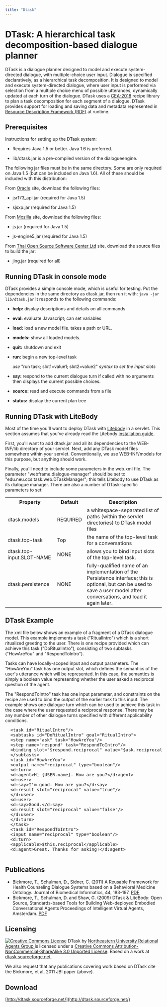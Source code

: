 ```yaml
---
title: "Dtask"
---
```


DTask: A hierarchical task decomposition-based dialogue planner
====
DTask is a dialogue planner designed to model and execute system-directed dialogue, with multiple-choice user input. Dialogue is specified declaratively, as a hierarchical task decomposition. It is designed to model and execute system-directed dialogue, where user input is performed via selection from a multiple choice menu of possible utterances, dynamically updated at each turn of the dialogue. DTask uses a [CEA-2018](http://www.ce.org/Standards/browseByCommittee_4467.asp) recipe library to plan a task decomposition for each segment of a dialogue. DTask provides support for loading and saving data and metadata represented in [Resource Description Framework (RDF)](http://www.w3.org/RDF/) at runtime.


Prerequisites
----
Instructions for setting up the DTask system:

- Requires Java 1.5 or better.  Java 1.6 is preferred.

- lib/dtask.jar is a pre-compiled version of the dialogueengine.

The following jar files must be in the same directory. Some are only required on Java 1.5 (but can be included on Java 1.6). All of these should be included with this distribution:

From [Oracle](http://www.oracle.com/) site, download the following files:

- jsr173_api.jar (required for Java 1.5)

- sjsxp.jar (required for Java 1.5)

From [Mozilla](http://www.mozilla.org/rhino/download.html) site, download the following files:

- js.jar (required for Java 1.5)

- js-engine5.jar (required for Java 1.5)

From [Thai Open Source Software Center Ltd](http://www.thaiopensource.com/relaxng/jing.html) site, download the source files to build the jar:
- jing.jar (required for all)

Running DTask in console mode
----

DTask provides a simple console mode, which is useful for testing. Put the dependencies in the same directory as dtask.jar, then run it with: ``` java -jar lib/dtask.jar ```
It responds to the following commands:

- **help:** display descriptions and details on all commands 

- **eval:** evaluate Javascript; can set variables

- **load:** load a new model file. takes a path or URL.

- **models:** show all loaded models.

- **quit:** shutdown and exit

- **run:** begin a new top-level task

    _use_ "run task; slot1=value1; slot2=value2" _syntax to set the input slots_

- **say:** respond to the current dialogue turn if called with no arguments then displays the current possible choices.

- **source:** read and execute commands from a file

- **status:** display the current plan tree

Running DTask with LiteBody
----
Most of the time you'll want to deploy DTask with [Litebody](../litebody/) in a servlet. This section assumes that you've already read the Litebody <a href="litebody-setup.html">[installation guide](../litebody/installation).

First, you'll want to add dtask.jar and all its dependencies to the WEB-INF/lib directory of your servlet.  Next, add any DTask model files somewhere within your servlet. Conventionally, we use WEB-INF/models for this purpose, but anything should work.

Finally, you'll need to include some parameters in the web.xml file. The parameter "webframe.dialogue-manager" should be set to "edu.neu.ccs.task.web.DTaskManager"; this tells Litebody to use DTask as its dialogue manager.  There are also a number of DTask-specific parameters to set:

<table class="prop">
    <tr>
        <th>Property</th>
        <th>Default</th>
        <th>Description</th>
    </tr>
    <tr>
        <td>dtask.models</td>
        <td>REQUIRED</td>
        <td>a whitespace-separated list of paths (within the servlet directories) to DTask model files</td>
    </tr>
    <tr>
        <td>dtask.top-task</td>
        <td>Top</td>
        <td>the name of the top-level task for a conversations</td>
    </tr>
    <tr>
        <td>dtask.top-input.SLOT-NAME</td>
        <td>NONE</td>
        <td>allows you to bind input slots of the top-level task.</td>
    </tr>
    <tr>
        <td>dtask.persistence</td>
        <td>NONE</td>
        <td>fully-qualified name of an implementation of the Persistence interface; this is optional, but can be used to save a user model after conversations, and load it again later.</td>
    </tr>
</table>

DTask Example
----

The xml file below shows an example of a fragment of a DTask dialogue model. This example implements a task ("RitualIntro") which is a short ritualized greeting to the user. There is one recipe provided which can achieve this task ("DoRitualIntro"), consisting of two subtasks ("HowAreYou" and "RespondToIntro").

Tasks can have locally-scoped input and output parameters. The "HowAreYou" task has one output slot, which defines the semantics of the user's utterance which will be represented. In this case, the semantics is simply a boolean value representing whether the user asked a reciprocal question of the agent.

The "RespondToIntro" task has one input parameter, and constraints on the recipe are used to bind the output of the earlier task to this input. The example shows one dialogue turn which can be used to achieve this task in the case where the user requested a reciprocal response. There may be any number of other dialogue turns specified with different applicability conditions.

<pre>
  &lt;task id="RitualIntro"/&gt;
  &lt;subtasks id="DoRitualIntro" goal="RitualIntro"&gt;
  &lt;step name="ask" task="HowAreYou"/&gt;
  &lt;step name="respond" task="RespondToIntro"/&gt;
  &lt;binding slot="$respond.reciprocal" value="$ask.reciprocal"/&gt;
  &lt;/subtasks&gt;
  &lt;task id="HowAreYou"&gt;
  &lt;output name="reciprocal" type="boolean"/&gt;
  &lt;d:turn&gt;
  &lt;d:agent&gt;Hi {USER.name}. How are you?&lt;/d:agent&gt;
  &lt;d:user&gt;
  &lt;d:say&gt;I'm good. How are you?&lt;/d:say&gt;
  &lt;d:result slot="reciprocal" value="true"/&gt;
  &lt;/d:user&gt;
  &lt;d:user&gt;
  &lt;d:say&gt;Good.&lt;/d:say&gt;
  &lt;d:result slot="reciprocal" value="false"/&gt;
  &lt;/d:user&gt;
  &lt;/d:turn&gt;
  &lt;/task&gt;
  &lt;task id="RespondToIntro"&gt;
  &lt;input name="reciprocal" type="boolean"/&gt;
  &lt;d:turn&gt;
  &lt;applicable&gt;$this.reciprocal&lt;/applicable&gt;
  &lt;d:agent&gt;Great. Thanks for asking!&lt;/d:agent&gt;

</pre>

Publications
----
<ul>
<li>Bickmore, T., Schulman, D., Sidner, C. (2011) A Reusable Framework for   Health Counseling Dialogue Systems based on a Behavioral Medicine   Ontology. Journal of Biomedical Informatics, 44, 183-197. <a href="http://relationalagents.com/publications/JBI2011-ontology.pdf">PDF</a></li>
<li>Bickmore, T., Schulman, D. and Shaw, G. (2009) DTask &amp; LiteBody: Open Source, Standards-based Tools for Building Web-deployed Embodied Conversational Agents Proceedings of Intelligent Virtual Agents, Amsterdam. <a href="publications/IVA09.litebody.pdf" target="blank">PDF</a>
</li>
</ul>

Licensing
----
[![Creative Commons License](http://i.creativecommons.org/l/by-nc-sa/3.0/88x31.png)](http://creativecommons.org/licenses/by-nc-sa/3.0/) <span property="dc:title" xmlns:dc="http://purl.org/dc/elements/1.1/">DTask </span> by <a href="http://relationalagents.com " property="cc:attributionName" rel="cc:attributionURL" xmlns:cc="http://creativecommons.org/ns#">Northeastern University Relational Agents Group </a> is licensed under a <a href="http://creativecommons.org/licenses/by-nc-sa/3.0/" rel="license">Creative Commons Attribution-NonCommercial-ShareAlike 3.0 Unported License</a>. Based on a work at <a href="http://dtask.sourceforge.net" rel="dc:source" xmlns:dc="http://purl.org/dc/elements/1.1/">dtask.sourceforge.net</a>.</p>
<p>We also request that any publications covering work based on DTask cite the Bickmore, et al, 2011 JBI paper (above).</p>

Download
----
[http://dtask.sourceforge.net/](http://dtask.sourceforge.net/)
